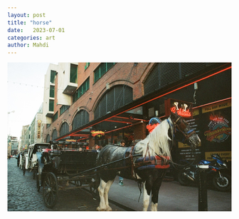```yaml
---
layout: post
title: "horse"
date:   2023-07-01
categories: art
author: Mahdi
---
```


![horse](/img/arts/nikon-fm/batch-2-colour/horse.jpg)
